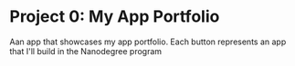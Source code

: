 # Project 0: My App Portfolio

Aan app that showcases my app portfolio. Each button represents an app that I'll build in the Nanodegree program
